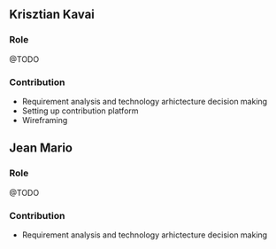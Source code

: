## Krisztian Kavai
### Role
@TODO
### Contribution
- Requirement analysis and technology arhictecture decision making
- Setting up contribution platform
- Wireframing
## Jean Mario
### Role
@TODO
### Contribution
- Requirement analysis and technology arhictecture decision making